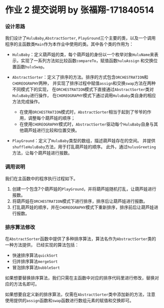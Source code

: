 # 作业 2 提交说明 by 张福翔-171840514
### 设计思路
我们设计了`HuluBaby`,`AbstractSorter`, `PlayGround`三个主要的类，以及一个调用程序的主函数类`Main`作为本作业中使用的类。其中各个类的作用为：

- `HuluBaby`：定义葫芦娃的类，每个葫芦娃的身份以一个枚举对象`HuluName`来表示，实现了一系列方法如比较函数`compareTo`，赋值函数`huluAssign`
和交换位置函数`huluSwap`。
- `AbstractSorter`：定义了排序的方法。排序的方式包含`ORCHESTRATION`和`CHOREOGRAPHY`两种，
并实现了排序过程中赋值`assign`和交换`swap`方法在两种不同模式下的实现，
在`ORCHESTRATION`模式下直接通过`AbstractSorter`类对`HuluBaby`进行操作，
在`CHOREOGRAPHY`模式下通过调用`HuluBaby`类自身的相应方法完成操作。

    - 在使用`ORCHESTRATION`模式时，`AbstractSorter`相当于起到了爷爷的作用，调整每个葫芦娃的顺序；
    - 在使用`CHOREOGRAPHY`模式时，`AbstractSorter`驱动每个`HuluBaby`自身与其他葫芦娃进行比较和位置交换。
- `PlayGround`：定义了`HuluBaby`类型的数组，描述葫芦娃存在的空间。
并提供`shuffleHuluBaby`方法，用于打乱葫芦娃的顺序。
此外，通过`hulusGreeting`方法，让每个葫芦娃进行报数。

### 调用说明
我们在主函数中的程序执行过程如下。

1. 创建一个包含7个葫芦娃的`PlayGround`，并将葫芦娃随机打乱，让葫芦娃进行报数。
2. 将葫芦娃在`ORCHESTRATION`模式下进行排序，排序后让葫芦娃进行报数。
3. 打乱葫芦娃的顺序，并在`CHOREOGRAPHY`模式下重新排序，排序前后让葫芦娃进行报数。

### 排序算法修改
在`AbstractSorter`函数中提供了多种排序算法，算法名作为`AbstractSorter`类的一种方法提供，
已经实现的算法包括：

- 快速排序算法`quickSort`
- 归并排序算法`mergeSort`
- 冒泡排序算法`bubbleSort`

如果想要替换排序算法，我们只需在主函数中对应的排序代码里进行修改，替换对应的方法名即可。

如果想要自定义新的排序算法，仅需在`AbstractSorter`类中添加新的方法，注意使用提供的`assign`函数和`swap`函数进行数组元素的赋值和交换即可。